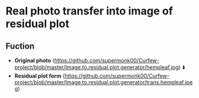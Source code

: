 # Real photo transfer into image of residual plot
## Fuction
* **Original photo**
(https://github.com/supermonk00/Curfew-project/blob/master/Image.to.residual.plot.generator/hempleaf.jpg)
:arrow_down:
* **Residual plot form**
(https://github.com/supermonk00/Curfew-project/blob/master/Image.to.residual.plot.generator/trans.hempleaf.jpeg)